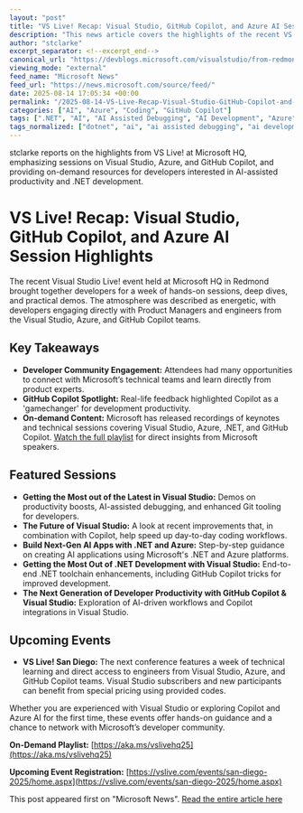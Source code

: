 ```yaml
---
layout: "post"
title: "VS Live! Recap: Visual Studio, GitHub Copilot, and Azure AI Session Highlights"
description: "This news article covers the highlights of the recent VS Live! event at Microsoft HQ. It features key sessions on Visual Studio productivity, AI-assisted development with GitHub Copilot, building next-generation AI apps using .NET and Azure, and more. On-demand recordings are available, and the piece outlines what to expect at upcoming VS Live! events."
author: "stclarke"
excerpt_separator: <!--excerpt_end-->
canonical_url: "https://devblogs.microsoft.com/visualstudio/from-redmond-to-san-diego-vs-live-highlights-session-examples-and-whats-next/"
viewing_mode: "external"
feed_name: "Microsoft News"
feed_url: "https://news.microsoft.com/source/feed/"
date: 2025-08-14 17:05:34 +00:00
permalink: "/2025-08-14-VS-Live-Recap-Visual-Studio-GitHub-Copilot-and-Azure-AI-Session-Highlights.html"
categories: ["AI", "Azure", "Coding", "GitHub Copilot"]
tags: [".NET", "AI", "AI Assisted Debugging", "AI Development", "Azure", "Azure AI", "Coding", "Company News", "Demo", "Developer Conference", "Git Integration", "GitHub Copilot", "Inner Loop Productivity", "Microsoft HQ", "News", "Productivity Tools", "Session Highlights", "VS", "VS Live"]
tags_normalized: ["dotnet", "ai", "ai assisted debugging", "ai development", "azure", "azure ai", "coding", "company news", "demo", "developer conference", "git integration", "github copilot", "inner loop productivity", "microsoft hq", "news", "productivity tools", "session highlights", "vs", "vs live"]
---
```


stclarke reports on the highlights from VS Live! at Microsoft HQ, emphasizing sessions on Visual Studio, Azure, and GitHub Copilot, and providing on-demand resources for developers interested in AI-assisted productivity and .NET development.<!--excerpt_end-->

# VS Live! Recap: Visual Studio, GitHub Copilot, and Azure AI Session Highlights

The recent Visual Studio Live! event held at Microsoft HQ in Redmond brought together developers for a week of hands-on sessions, deep dives, and practical demos. The atmosphere was described as energetic, with developers engaging directly with Product Managers and engineers from the Visual Studio, Azure, and GitHub Copilot teams.

## Key Takeaways

- **Developer Community Engagement:** Attendees had many opportunities to connect with Microsoft’s technical teams and learn directly from product experts.
- **GitHub Copilot Spotlight:** Real-life feedback highlighted Copilot as a 'gamechanger' for development productivity.
- **On-demand Content:** Microsoft has released recordings of keynotes and technical sessions covering Visual Studio, Azure, .NET, and GitHub Copilot. [Watch the full playlist](https://aka.ms/vslivehq25) for direct insights from Microsoft speakers.

## Featured Sessions

- **Getting the Most out of the Latest in Visual Studio:** Demos on productivity boosts, AI-assisted debugging, and enhanced Git tooling for developers.
- **The Future of Visual Studio:** A look at recent improvements that, in combination with Copilot, help speed up day-to-day coding workflows.
- **Build Next-Gen AI Apps with .NET and Azure:** Step-by-step guidance on creating AI applications using Microsoft's .NET and Azure platforms.
- **Getting the Most Out of .NET Development with Visual Studio:** End-to-end .NET toolchain enhancements, including GitHub Copilot tricks for improved development.
- **The Next Generation of Developer Productivity with GitHub Copilot & Visual Studio:** Exploration of AI-driven workflows and Copilot integrations in Visual Studio.

## Upcoming Events

- **VS Live! San Diego:** The next conference features a week of technical learning and direct access to engineers from Visual Studio, Azure, and GitHub Copilot teams. Visual Studio subscribers and new participants can benefit from special pricing using provided codes.

Whether you are experienced with Visual Studio or exploring Copilot and Azure AI for the first time, these events offer hands-on guidance and a chance to network with Microsoft’s developer community.

**On-Demand Playlist:** [https://aka.ms/vslivehq25](https://aka.ms/vslivehq25)

**Upcoming Event Registration:** [https://vslive.com/events/san-diego-2025/home.aspx](https://vslive.com/events/san-diego-2025/home.aspx)

This post appeared first on "Microsoft News". [Read the entire article here](https://devblogs.microsoft.com/visualstudio/from-redmond-to-san-diego-vs-live-highlights-session-examples-and-whats-next/)
